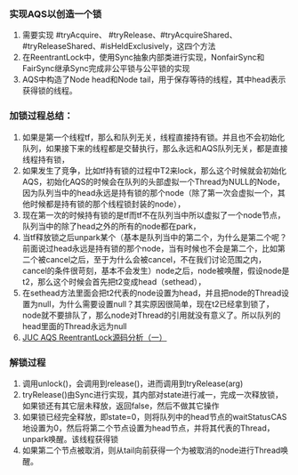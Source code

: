 ### 实现AQS以创造一个锁
1. 需要实现 #tryAcquire、 #tryRelease、#tryAcquireShared、#tryReleaseShared、#isHeldExclusively，这四个方法
2. 在ReentrantLock中，使用Sync抽象内部类进行实现，NonfairSync和FairSync继承Sync完成非公平锁与公平锁的实现
3. AQS中构造了Node head和Node tail，用于保存等待的线程，其中head表示获得锁的线程。

### 加锁过程总结：
1. 如果是第一个线程tf，那么和队列无关，线程直接持有锁。并且也不会初始化队列，如果接下来的线程都是交替执行，那么永远和AQS队列无关，都是直接线程持有锁，
2. 如果发生了竞争，比如tf持有锁的过程中T2来lock，那么这个时候就会初始化AQS，初始化AQS的时候会在队列的头部虚拟一个Thread为NULL的Node，因为队列当中的head永远是持有锁的那个node（除了第一次会虚拟一个，其他时候都是持有锁的那个线程锁封装的node），
3. 现在第一次的时候持有锁的是tf而tf不在队列当中所以虚拟了一个node节点，队列当中的除了head之外的所有的node都在park，
4. 当tf释放锁之后unpark某个（基本是队列当中的第二个，为什么是第二个呢？前面说过head永远是持有锁的那个node，当有时候也不会是第二个，比如第二个被cancel之后，至于为什么会被cancel，不在我们讨论范围之内，cancel的条件很苛刻，基本不会发生）node之后，node被唤醒，假设node是t2，那么这个时候会首先把t2变成head（sethead），
5. 在sethead方法里面会把t2代表的node设置为head，并且把node的Thread设置为null，为什么需要设置null？其实原因很简单，现在t2已经拿到锁了，node就不要排队了，那么node对Thread的引用就没有意义了。所以队列的head里面的Thread永远为null
6. [JUC AQS ReentrantLock源码分析（一）](https://blog.csdn.net/java_lyvee/article/details/98966684)

### 解锁过程
1. 调用unlock()，会调用到release()，进而调用到tryRelease(arg)
2. tryRelease()由Sync进行实现，其内部对state进行减一，完成一次释放锁，如果锁还有其它层未释放，返回false，然后不做其它操作
3. 如果锁已经完全释放，即state=0，则将队列中的head节点的waitStatusCAS地设置为0，然后将第二个节点设置为head节点，并将其代表的Thread，unpark唤醒。该线程获得锁
4. 如果第二个节点被取消，则从tail向前获得一个为被取消的node进行Thread唤醒。